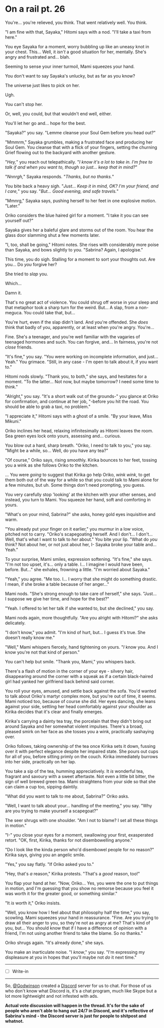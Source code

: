 # On a rail pt. 26

You're... you're relieved, you think. That went relatively well. You think.

"I am fine with that, Sayaka," Hitomi says with a nod. "I'll take a taxi from here."

You eye Sayaka for a moment, worry bubbling up like an uneasy knot in your chest. This... Well, it *isn't* a good situation for her, mentally. She's angry and frustrated and... blah.

Seeming to sense your inner turmoil, Mami squeezes your hand.

You don't want to say Sayaka's unlucky, but as far as you know?

The universe just likes to pick on her.

Ugh.

You can't stop her.

Or, well, you could, but that wouldn't end well, either.

You'll let her go and... hope for the best.

"Sayaka?" you say. "Lemme cleanse your Soul Gem before you head out?"

"Mmmrm," Sayaka grumbles, making a frustrated face and producing her Soul Gem. You cleanse that with a flick of your fingers, setting the churning Grief flowing out to the backyard with another gesture.

"*Hey,*" you reach out telepathically. "*I know it's a lot to take in. I'm free to talk if and when you want to, though so just... keep that in mind?*"

"*Nnnrgh,*" Sayaka responds. "*Thanks, but no thanks.*"

You bite back a heavy sigh. "*Just... Keep it in mind, OK? I'm your friend, and I care,*" you say. "*But... Good evening, and safe travels.*"

"Mmnrg," Sayaka says, pushing herself to her feet in one explosive motion. "Later."

Oriko considers the blue haired girl for a moment. "I take it you can see yourself out?"

Sayaka gives her a baleful glare and storms out of the room. You hear the glass door slamming shut a few moments later.

"I, too, shall be going," Hitomi notes. She rises with considerably more poise than Sayaka, and bows slightly to you. "Sabrina? Again, I apologise."

This time, you do sigh. Stalling for a moment to sort your thoughts out. Are you... Do *you* forgive her?

She tried to *slap* you.

Which...

Damn it.

That's no great act of violence. You could shrug off worse in your sleep and that metaphor took a sharp turn for the weird. But... A slap, from a non-meguca. You could take that, but...

You're hurt, even if the slap didn't land. And you're offended. She *does* think that badly of you, apparently, or at least when you're angry. You're...

Fine. She's a teenager, and you're well familiar with the vagaries of teenaged hormones and such. You can forgive, and... In fairness, you're not *close* friends.

"It's fine," you say. "You were working on incomplete information, and just... Yeah." You grimace. "Still, in any case - I'm open to talk about it, if you want to."

Hitomi nods slowly. "Thank you, to both," she says, and hesitates for a moment. "To the latter... Not now, but maybe tomorrow? I need some time to think."

"Alright," you say. "It's a short walk out of the grounds-" you glance at Oriko for confirmation, and continue at her job, "-before you hit the road. You should be able to grab a taxi, no problem."

"I appreciate it," Hitomi says with a ghost of a smile. "By your leave, Miss Mikuni."

Oriko inclines her head, relaxing infinitesimally as Hitomi leaves the room. Sea green eyes lock onto yours, assessing and... curious.

You blow out a hard, sharp breath. "Oriko, I need to talk to you," you say. "Might be a while, so... Well, do you have any tea?"

"Of course," Oriko says, rising smoothly. Kirika bounces to her feet, tossing you a wink as she follows Oriko to the kitchen.

... You were *going* to suggest that Kirika go help Oriko, *wink wink*, to get them both out of the way for a while so that you could talk to Mami alone for a few minutes, but uh. Some things don't need prompting, you guess.

You very carefully stop 'looking' at the kitchen with your other senses, and instead, you turn to Mami. You squeeze her hand, soft and comforting in yours.

"What's on your mind, Sabrina?" she asks, honey gold eyes inquisitive and warm.

"You already put your finger on it earlier," you murmur in a low voice, pitched not to carry. "Oriko's scapegoating herself. And I don't... I don't... Well, that's what I want to talk to *her* about." You bite your lip. "What do *you* think? Not about her, or not just about her, I- Sayaka broke your table and... Yeah."

To your surprise, Mami smiles, expression softening. "It's fine," she says. "I'm not too upset, it's... only a table. I... I imagine I would have been, before. But..." she exhales, frowning a little. "I'm worried about Sayaka."

"Yeah," you agree. "Me too. I... I worry that she might do something drastic. I mean, if she broke a table because of her anger..."

Mami nods. "She's strong enough to take care of herself," she says. "Just... I suppose we give her time, and hope for the best?"

"Yeah. I offered to let her talk if she wanted to, but she declined," you say.

Mami nods again, more thoughtfully. "Are you alright with Hitomi?" she asks delicately.

"I don't know," you admit. "I'm kind of hurt, but... I guess it's true. She doesn't really know me."

"Well," Mami whispers fiercely, hand tightening on yours. "*I* know you. And I know you're not that kind of person."

You can't help but smile. "Thank you, Mami," you whispers back.

There's a flash of motion in the corner of your eye - silvery hair, disappearing around the corner with a squeak as if a certain black-haired girl had yanked her girlfriend back behind said corner.

You roll your eyes, amused, and settle back against the sofa. You'd wanted to talk about Oriko's martyr complex more, but you're out of time, it seems. Mami noticed too, because of course she did. Her eyes dancing, she leans against your side, settling her head comfortably against your shoulder as Kirika decides that it's clear and finally emerges.

Kirika's carrying a dainty tea tray, the porcelain that they didn't bring out around Sayaka and her somewhat violent impulses. There's a broad, pleased smirk on her face as she tosses you a wink, practically sashaying over.

Oriko follows, taking ownership of the tea once Kirika sets it down, fussing over it with perfect elegance despite her impaired state. She pours out cups for all of you, before sitting primly on the couch. Kirika immediately burrows into her side, practically on her lap.

You take a sip of the tea, humming appreciatively. It *is* wonderful tea, fragrant and savoury with a sweet aftertaste. Not even a little bit bitter, the sign of well brewed green tea. Mami straightens from your side so that she can claim a cup too, sipping daintily.

"What did you want to talk to me about, Sabrina?" Oriko asks.

"Well, I want to talk about your... handling of the meeting," you say. "Why are you trying to make yourself a scapegoat?"

The seer shrugs with one shoulder. "Am I not to blame? I set all these things in motion."

"I-" you close your eyes for a moment, swallowing your first, exasperated retort. "OK, first, Kirika, thanks for not disembowelling anyone."

"Do I look like the kinda person who'd disembowel people for no reason?" Kirika says, giving you an angelic smile.

"Yes," you say flatly. "If Oriko asked you to."

"Hey, that's *a* reason," Kirika protests. "That's a *good* reason, too!"

You flap your hand at her. "Now, Oriko... Yes, you were the one to put things in motion, and I'm guessing that you show no remorse because you feel it was worth it for the greater good, or something similar."

"It *is* worth it," Oriko insists.

"Well, you know how I feel about that philosophy half the time," you say, scowling. Mami squeezes your hand in reassurance. "Fine. Are you trying to draw all their anger to you, so they're not as angry at me? That's kind of you, but... You should know that if I have a difference of opinion with a friend, I'm not using another friend to take the blame. So no thanks."

Oriko shrugs again. "It's already done," she says.

You make an inarticulate noise. "I *know*," you say. "I'm expressing my displeasure at you in hopes that you'll maybe not *do* it next time."

---

- [ ] Write-in

---

So, [@Godwinson](https://forums.sufficientvelocity.com/members/4899/) created a [Discord](https://discord.gg/qqMwnu8) server for us to chat. For those of us who don't know what Discord is, it's a chat program, much like Skype but a lot more lightweight and not infested with ads.

**Actual vote discussion will happen in the thread. It's for the sake of people who aren't able to hang out 24/7 in Discord, and it's reflective of Sabrina's mind - the Discord server is just for people to shitpost and whatnot.**
